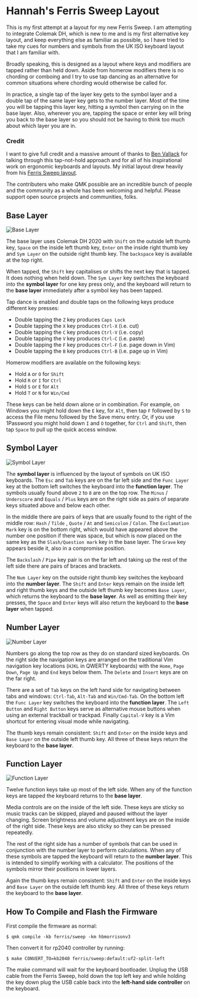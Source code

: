 # Hannah's Ferris Sweep Layout

This is my first attempt at a layout for my new Ferris Sweep. I am attempting to
integrate Colemak DH, which is new to me and is my first alternative key layout,
and keep everything else as familiar as possible, so I have tried to take my
cues for numbers and symbols from the UK ISO keyboard layout that I am familiar
with.

Broadly speaking, this is designed as a layout where keys and modifiers are
tapped rather than held down. Aside from homerow modifiers there is no chording
or comboing and I try to use tap dancing as an alternative for common situations
where chording would otherwise be called for.

In practice, a single tap of the layer key gets to the symbol layer and a double
tap of the same layer key gets to the number layer. Most of the time you will be
tapping this layer key, hitting a symbol then carrying on in the base layer.
Also, wherever you are, tapping the space or enter key will bring you back to
the base layer so you should not be having to think too much about which layer
you are in.

### Credit

I want to give full credit and a massive amount of thanks to [Ben
Vallack](https://www.youtube.com/benvallack) for talking through this
tap-not-hold approach and for all of his inspirational work on ergonomic
keyboards and layouts. My initial layout drew heavily from his [Ferris Sweep
layout](https://github.com/benvallack/34-QMK-Ferris-Sweep).

The contributers who make QMK possible are an incredible bunch of people and the
community as a whole has been welcoming and helpful. Please support open source
projects and communities, folks.

 ## Base Layer

![Base Layer](https://i.imgur.com/vcj6LgG.png)

The base layer uses Colemak DH 2020 with `Shift` on the outside left thumb key,
`Space` on the inside left thumb key, `Enter` on the inside right thumb key and
`Sym Layer` on the outside right thumb key. The `backspace` key is available at
the top right.

When tapped, the `Shift` key capitalises or shifts the next key that is tapped.
It does nothing when held down. The `Sym Layer` key switches the keyboard into
the **symbol layer** for one key press only, and the keyboard will return to the
**base layer** immediately after a symbol key has been tapped.

Tap dance is enabled and double taps on the following keys produce different key
presses:

* Double tapping the `Z` key produces `Caps Lock`
* Double tapping the `X` key produces `Ctrl-X` (i.e. cut)
* Double tapping the `C` key produces `Ctrl-V` (i.e. copy)
* Double tapping the `V` key produces `Ctrl-C` (i.e. paste)
* Double tapping the `F` key produces `Ctrl-F` (i.e. page down in Vim)
* Double tapping the `B` key produces `Ctrl-B` (i.e. page up in Vim)

Homerow modifiers are available on the following keys:

* Hold `A` or `O` for `Shift`
* Hold `R` or `I` for `Ctrl`
* Hold `S` or `E` for `Alt`
* Hold `T` or `N` for `Win/Cmd`

These keys can be held down alone or in combination. For example, on Windows you
might hold down the `E` key, for `Alt`, then tap `F` followed by `S` to access
the File menu followed by the Save menu entry. Or, if you use 1Password you
might hold down `I` and `O` together, for `Ctrl` and `Shift`, then tap `Space`
to pull up the quick access window.

 ## Symbol Layer

![Symbol Layer](https://i.imgur.com/xQuMMJ9.png)

The **symbol layer** is influenced by the layout of symbols on UK ISO keyboards.
The `Esc` and `Tab` keys are on the far left side and the `Func Layer` key at
the bottom left switches the keyboard into the **function layer**. The symbols
usually found above `2` to `8` are on the top row. The `Minus` / `Underscore`
and `Equals` / `Plus` keys are on the right side as pairs of separate keys
situated above and below each other.

In the middle there are pairs of keys that are usually found to the right of the
middle row: `Hash` / `Tilde` , `Quote` / `At`  and `Semicolon` / `Colon`. The
`Exclamation Mark` key is on the bottom right, which would have appeared above
the number one position if there was space, but which is now placed on the same
key as the `Slash/Question mark` key in the base layer. The `Grave` key appears
beside it, also in a compromise position.

The `Backslash` / `Pipe` key pair is on the far left and taking up the rest of
the left side there are pairs of braces and brackets.

The `Num Layer` key on the outside right thumb key switches the keyboard into
the **number layer**. The `Shift` and `Enter` keys remain on the inside left and
right thumb keys and the outside left thumb key becomes `Base Layer`, which
returns the keyboard to the **base layer**. As well as emitting their key
presses, the `Space` and `Enter` keys will also return the keyboard to the
**base layer** when tapped.

## Number Layer

![Number Layer](https://i.imgur.com/uP7fdmD.png)

Numbers go along the top row as they do on standard sized keyboards. On the
right side the navigation keys are arranged on the traditional Vim navigation
key locations (`HJKL` in QWERTY keyboards) with the `Home`, `Page Down`, `Page
Up` and `End` keys below them. The `Delete` and `Insert` keys are on the far
right.


There are a set of `Tab` keys on the left hand side for navigating between tabs
and windows: `Ctrl-Tab`, `Alt-Tab` and `Win/Cmd-Tab`. On the bottom left the
`Func Layer` key switches the keyboard into the **function layer**. The `Left
Button` and `Right Button` keys serve as alternative mouse buttons when using an
external trackball or trackpad. Finally `Capital-V` key is a Vim shortcut for
entering visual mode while navigating.

The thumb keys remain consistent: `Shift` and `Enter` on the inside keys and
`Base Layer` on the outside left thumb key. All three of these keys return the
keyboard to the **base layer**.

## Function Layer

![Function Layer](https://i.imgur.com/JxCdlGP.png)

Twelve function keys take up most of the left side. When any of the function
keys are tapped the keyboard returns to the **base layer**.

Media controls are on the inside of the left side. These keys are sticky so
music tracks can be skipped, played and paused without the layer changing.
Screen brightness and volume adjustment keys are on the inside of the right
side. These keys are also sticky so they can be pressed repeatedly.

The rest of the right side has a number of symbols that can be used in
conjunction with the number layer to perform calculations. When any of these
symbols are tapped the keyboard will return to the **number layer**. This is
intended to simplify working with a calculator. The positions of the symbols
mirror their positions in lower layers.

Again the thumb keys remain consistent: `Shift` and `Enter` on the inside keys
and `Base Layer` on the outside left thumb key. All three of these keys return
the keyboard to the **base layer**.

##  How To Compile and Flash the Firmware

First compile the firmware as normal:

```shell
$ qmk compile -kb ferris/sweep -km hbmorrisonv3
```

Then convert it for rp2040 controller by running:

```shell
$ make CONVERT_TO=kb2040 ferris/sweep:default:uf2-split-left
```

The make command will wait for the keyboard bootloader. Unplug the USB cable
from the Ferris Sweep, hold down the top left key and while holding the key down
plug the USB cable back into the **left-hand side controller** on the keyboard.
